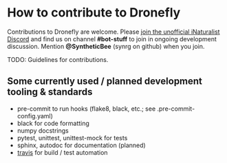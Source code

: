 # How to contribute to Dronefly

Contributions to Dronefly are welcome. Please [join the unofficial iNaturalist Discord](https://discord.gg/kHAUzVR)
and find us on channel **#bot-stuff** to join in ongoing development discussion. Mention **\@SyntheticBee** (synrg on github) when
you join.

TODO: Guidelines for contributions.

## Some currently used / planned development tooling & standards

- pre-commit to run hooks (flake8, black, etc.; see .pre-commit-config.yaml)
- black for code formatting
- numpy docstrings
- pytest, unittest, unittest-mock for tests
- sphinx, autodoc for documentation (planned)
- [travis](https://travis-ci.com/synrg/dronefly) for build / test automation
